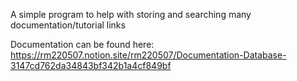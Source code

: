 A simple program to help with storing and searching many documentation/tutorial links

Documentation can be found here: https://rm220507.notion.site/rm220507/Documentation-Database-3147cd762da34843bf342b1a4cf849bf
